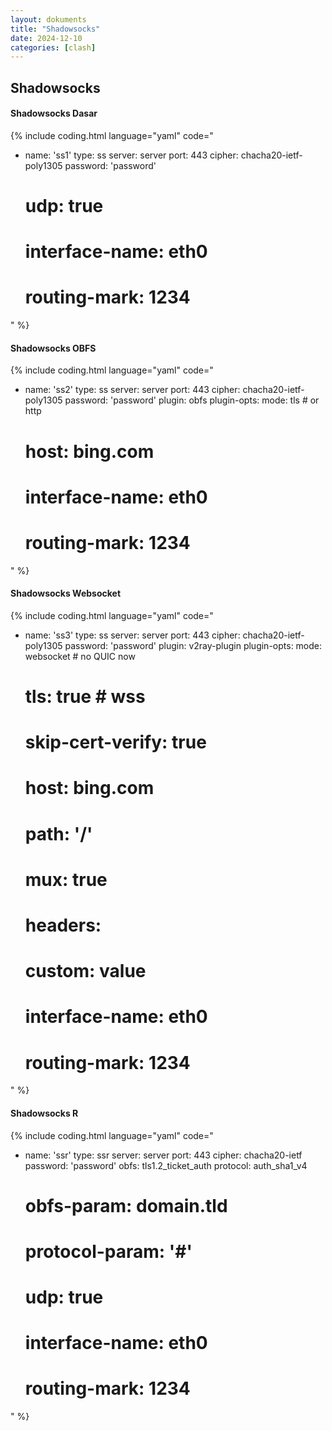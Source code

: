 ```yaml
---
layout: dokuments
title: "Shadowsocks"
date: 2024-12-10
categories: [clash]
---
```


## Shadowsocks

#### Shadowsocks Dasar

{% include coding.html language="yaml" code="
- name: 'ss1'
  type: ss
  server: server
  port: 443
  cipher: chacha20-ietf-poly1305
  password: 'password'
  # udp: true
  # interface-name: eth0
  # routing-mark: 1234
" %}

#### Shadowsocks OBFS

{% include coding.html language="yaml" code="
- name: 'ss2'
  type: ss
  server: server
  port: 443
  cipher: chacha20-ietf-poly1305
  password: 'password'
  plugin: obfs
  plugin-opts:
    mode: tls # or http
    # host: bing.com
  # interface-name: eth0
  # routing-mark: 1234
" %}

#### Shadowsocks Websocket

{% include coding.html language="yaml" code="
- name: 'ss3'
  type: ss
  server: server
  port: 443
  cipher: chacha20-ietf-poly1305
  password: 'password'
  plugin: v2ray-plugin
  plugin-opts:
    mode: websocket # no QUIC now
    # tls: true # wss
    # skip-cert-verify: true
    # host: bing.com
    # path: '/'
    # mux: true
    # headers:
    #   custom: value
  # interface-name: eth0
  # routing-mark: 1234
" %}

#### Shadowsocks R

{% include coding.html language="yaml" code="
- name: 'ssr'
  type: ssr
  server: server
  port: 443
  cipher: chacha20-ietf
  password: 'password'
  obfs: tls1.2_ticket_auth
  protocol: auth_sha1_v4
  # obfs-param: domain.tld
  # protocol-param: '#'
  # udp: true
  # interface-name: eth0
  # routing-mark: 1234
" %}
